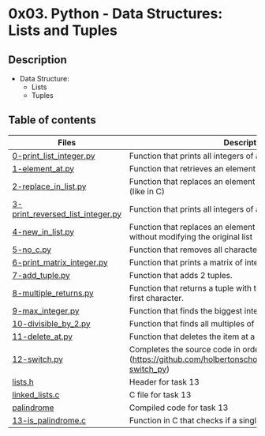 # 0x03. Python - Data Structures: Lists and Tuples

## Description
* Data Structure:
     * Lists
     * Tuples

## Table of contents

Files       | Description
----------- | -----------
[0-print_list_integer.py](./0-print_list_integer.py) | Function that prints all integers of a list. 
[1-element_at.py](./1-element_at.py) | Function that retrieves an element from a list like in C
[2-replace_in_list.py	](./2-replace_in_list.py) | Function that replaces an element of a list at a specific position (like in C)
[3-print_reversed_list_integer.py](./3-print_reversed_list_integer.py) | Function that prints all integers of a list, in reverse order
[4-new_in_list.py](./4-new_in_list.py) | Function that replaces an element in a list at a specific position without modifying the original list
[5-no_c.py](./5-no_c.py) | Function that removes all characters c and C from a string
[6-print_matrix_integer.py](./6-print_matrix_integer.py) | Function that prints a matrix of integers.
[7-add_tuple.py](./7-add_tuple.py) | Function that adds 2 tuples.
[8-multiple_returns.py](./8-multiple_returns.py) | Function that returns a tuple with the length of a string and its first character.
[9-max_integer.py](./9-max_integer.py) | Function that finds the biggest integer of a list.
[10-divisible_by_2.py](./10-divisible_by_2.py) | Function that finds all multiples of 2 in a list.
[11-delete_at.py](./11-delete_at.py) | Function that deletes the item at a specific position in a list.
[12-switch.py](./12-switch.py) | Completes the source code in order to switch value of a and b (https://github.com/holbertonschool/0x03.py/blob/master/12-switch_py)
[lists.h](./lists.h) | Header for task 13
[linked_lists.c](./linked_lists.c) | C file for task 13
[palindrome](./palindrome) | Compiled code for task 13
[13-is_palindrome.c](./13-is_palindrome.c) | Function in C that checks if a singly linked list is a palindrome.
